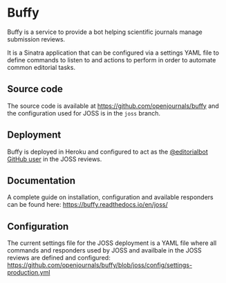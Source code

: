 # Buffy

Buffy is a service to provide a bot helping scientific journals manage submission reviews.

It is a Sinatra application that can be configured via a settings YAML file to define commands to listen to and actions to perform in order to automate common editorial tasks.

## Source code
The source code is available at https://github.com/openjournals/buffy and the configuration used for JOSS is in the `joss` branch.

## Deployment
Buffy is deployed in Heroku and configured to act as the [@editorialbot GitHub user](https://github.com/editorialbot) in the JOSS reviews.

## Documentation
A complete guide on installation, configuration and available responders can be found here: https://buffy.readthedocs.io/en/joss/

## Configuration
The current settings file for the JOSS deployment is a YAML file where all commands and responders used by JOSS and availbale in the JOSS reviews are defined and configured: https://github.com/openjournals/buffy/blob/joss/config/settings-production.yml
